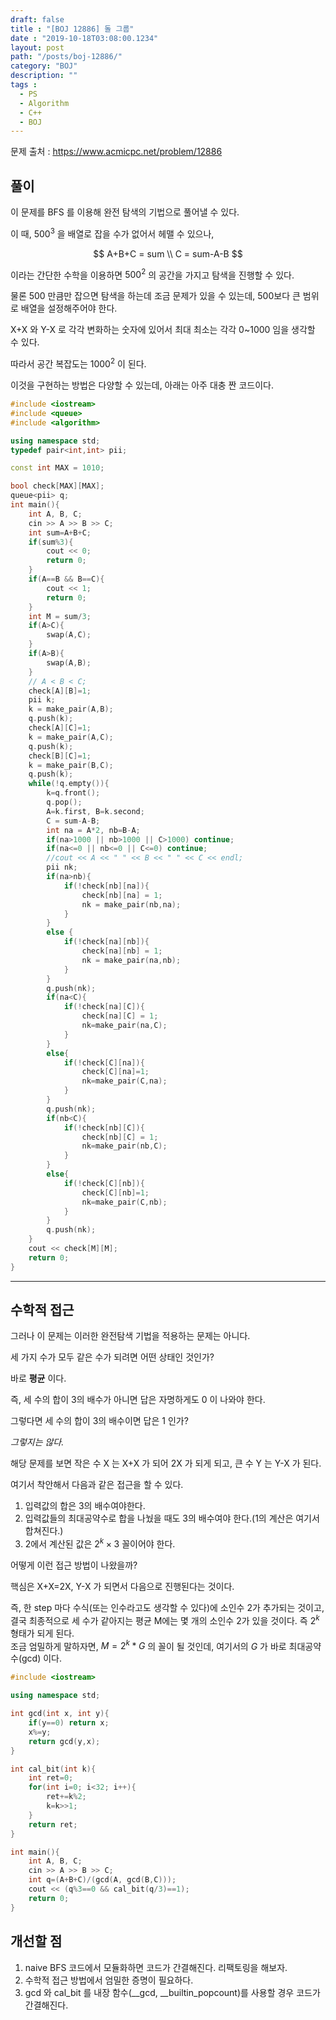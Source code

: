 ```yaml
---
draft: false
title : "[BOJ 12886] 돌 그룹"
date : "2019-10-18T03:08:00.1234"
layout: post
path: "/posts/boj-12886/"
category: "BOJ"
description: ""
tags :
  - PS
  - Algorithm
  - C++
  - BOJ
---
```


문제 출처 : https://www.acmicpc.net/problem/12886

## 풀이

이 문제를 BFS 를 이용해 완전 탐색의 기법으로 풀어낼 수 있다.  

이 때, $500^3$ 을 배열로 잡을 수가 없어서 헤맬 수 있으나,  

$$
A+B+C = sum \\
C = sum-A-B
$$

이라는 간단한 수학을 이용하면 $500^2$ 의 공간을 가지고 탐색을 진행할 수 있다.  

물론 500 만큼만 잡으면 탐색을 하는데 조금 문제가 있을 수 있는데, 500보다 큰 범위로 배열을 설정해주어야 한다.  

X+X 와 Y-X 로 각각 변화하는 숫자에 있어서 최대 최소는 각각 0~1000 임을 생각할 수 있다.  

따라서 공간 복잡도는 $1000^2$ 이 된다.  

이것을 구현하는 방법은 다양할 수 있는데, 아래는 아주 대충 짠 코드이다.

```cpp
#include <iostream>
#include <queue>
#include <algorithm>

using namespace std;
typedef pair<int,int> pii;

const int MAX = 1010;

bool check[MAX][MAX];
queue<pii> q;
int main(){
    int A, B, C;
    cin >> A >> B >> C;
    int sum=A+B+C;
    if(sum%3){
        cout << 0;
        return 0;
    }
    if(A==B && B==C){
        cout << 1;
        return 0;
    }
    int M = sum/3;
    if(A>C){
        swap(A,C);
    }
    if(A>B){
        swap(A,B);
    }
    // A < B < C;
    check[A][B]=1;
    pii k;
    k = make_pair(A,B);
    q.push(k);
    check[A][C]=1;
    k = make_pair(A,C);
    q.push(k);
    check[B][C]=1;
    k = make_pair(B,C);
    q.push(k);
    while(!q.empty()){
        k=q.front();
        q.pop();
        A=k.first, B=k.second;
        C = sum-A-B;
        int na = A*2, nb=B-A;
        if(na>1000 || nb>1000 || C>1000) continue;
        if(na<=0 || nb<=0 || C<=0) continue;
        //cout << A << " " << B << " " << C << endl;
        pii nk;
        if(na>nb){
            if(!check[nb][na]){
                check[nb][na] = 1;
                nk = make_pair(nb,na);
            }
        }
        else {
            if(!check[na][nb]){
                check[na][nb] = 1;
                nk = make_pair(na,nb);
            }
        }
        q.push(nk);
        if(na<C){
            if(!check[na][C]){
                check[na][C] = 1;
                nk=make_pair(na,C);
            }
        }
        else{
            if(!check[C][na]){
                check[C][na]=1;
                nk=make_pair(C,na);
            }
        }
        q.push(nk);
        if(nb<C){
            if(!check[nb][C]){
                check[nb][C] = 1;
                nk=make_pair(nb,C);
            }
        }
        else{
            if(!check[C][nb]){
                check[C][nb]=1;
                nk=make_pair(C,nb);
            }
        }
        q.push(nk);
    }
    cout << check[M][M];
    return 0;
}
```

---

## 수학적 접근

그러나 이 문제는 이러한 완전탐색 기법을 적용하는 문제는 아니다.  

세 가지 수가 모두 같은 수가 되려면 어떤 상태인 것인가?  

바로 __평균__ 이다.  

즉, 세 수의 합이 3의 배수가 아니면 답은 자명하게도 0 이 나와야 한다.  

그렇다면 세 수의 합이 3의 배수이면 답은 1 인가?  

_그렇지는 않다._  

해당 문제를 보면 작은 수 X 는 X+X 가 되어 2X 가 되게 되고, 큰 수 Y 는 Y-X 가 된다.  

여기서 착안해서 다음과 같은 접근을 할 수 있다.  

1. 입력값의 합은 3의 배수여야한다.
2. 입력값들의 최대공약수로 합을 나눴을 때도 3의 배수여야 한다.(1의 계산은 여기서 합쳐진다.)
3. 2에서 계산된 값은 $2^k \times 3$ 꼴이어야 한다.

어떻게 이런 접근 방법이 나왔을까?  

핵심은 X+X=2X, Y-X 가 되면서 다음으로 진행된다는 것이다.  

즉, 한 step 마다 수식(또는 인수라고도 생각할 수 있다)에 소인수 2가 추가되는 것이고, 결국 최종적으로 세 수가 같아지는 평균 M에는 몇 개의 소인수 2가 있을 것이다. 즉 $2^k$ 형태가 되게 된다.  
조금 엄밀하게 말하자면, $M = 2^k * G$ 의 꼴이 될 것인데, 여기서의 $G$ 가 바로 최대공약수(gcd) 이다.  


```cpp
#include <iostream>

using namespace std;

int gcd(int x, int y){
    if(y==0) return x;
    x%=y;
    return gcd(y,x);
}

int cal_bit(int k){
    int ret=0;
    for(int i=0; i<32; i++){
        ret+=k%2;
        k=k>>1;
    }
    return ret;
}

int main(){
    int A, B, C;
    cin >> A >> B >> C;
    int q=(A+B+C)/(gcd(A, gcd(B,C)));
    cout << (q%3==0 && cal_bit(q/3)==1);
    return 0;
}
```

## 개선할 점

1. naive BFS 코드에서 모듈화하면 코드가 간결해진다. 리팩토링을 해보자.
2. 수학적 접근 방법에서 엄밀한 증명이 필요하다.
3. gcd 와 cal_bit 를 내장 함수(__gcd, __builtin_popcount)를 사용할 경우 코드가 간결해진다.  
